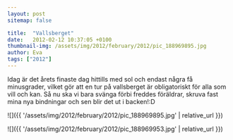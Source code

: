 ```yaml
---
layout: post
sitemap: false

title:  "Vallsberget"
date:   2012-02-12 10:37:05 +0100
thumbnail-img: /assets/img/2012/february/2012/pic_188969895.jpg
author: Eva
tags: ["2012"]
---
```


Idag är det årets finaste dag hittills med sol och endast några få minusgrader, vilket gör att en tur på vallsberget är obligatoriskt för alla som vill och kan. Så nu ska vi bara svänga förbi freddes föräldrar, skruva fast mina nya bindningar och sen blir det ut i backen!:D

![]({{ '/assets/img/2012/february/2012/pic_188969895.jpg'  | relative_url }})

![]({{ '/assets/img/2012/february/2012/pic_188969953.jpg'  | relative_url }})

